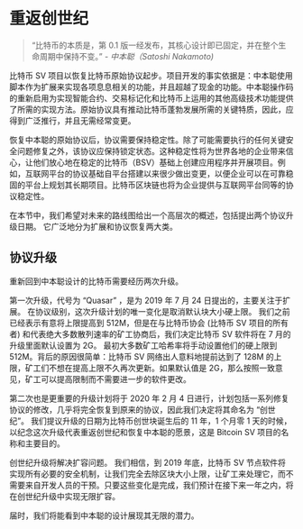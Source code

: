 # 重返创世纪

> “比特币的本质是，第 0.1 版一经发布，其核心设计即已固定，并在整个生命周期中保持不变。” - <cite> 中本聪（Satoshi Nakamoto)</cite>

比特币 SV 项目以恢复比特币原始协议起步。项目开发的事实依据是：中本聪使用脚本作为扩展来实现各项息息相关的功能，并且超越了现金的功能。中本聪操作码的重新启用为实现智能合约、交易标记化和比特币上运用的其他高级技术功能提供了所需的实现方法。原始协议具有推动比特币蓬勃发展所需的关键特质，因此，应得到广泛推行，并且无需经常变更。

恢复中本聪的原始协议后，协议需要保持稳定性。除了可能需要执行的任何关键安全问题修复之外，该协议应保持锁定状态。这种稳定性将为世界各地的企业带来信心，让他们放心地在稳定的比特币（BSV）基础上创建应用程序并开展项目。例如，互联网平台的协议基础自平台搭建以来很少做出变更，以便企业可以在可靠稳固的平台上规划其长期项目。比特币区块链也将为企业提供与互联网平台同等的协议稳定性。

在本节中，我们希望对未来的路线图给出一个高层次的概述，包括提出两个协议升级日期。 它广泛地分为扩展和协议恢复两大类。

## 协议升级

重新回到中本聪设计的比特币需要经历两次升级。

第一次升级，代号为 “Quasar” ，是为 2019 年 7 月 24 日提出的，主要关注于扩展。 在协议级别，这次升级计划的唯一变化是取消默认块大小硬上限。 我们之前已经表示有意将上限提高到 512M，但是在与比特币协会 (比特币 SV 项目的所有者) 和代表绝大多数散列速率的矿工协商后，我们决定比特币 SV 软件将在 7 月的升级里面默认设置为 2G。 最初大多数矿工哈希率将手动设置他们的硬上限到 512M。背后的原因很简单：比特币 SV 网络出人意料地提前达到了 128M 的上限，矿工们不想在提高上限不久再次更新。如果默认值是 2G，那么按照一致意见，矿工可以提高限制而不需要进一步的软件更改。

第二次也是更重要的升级计划将于 2020 年 2 月 4 日进行，计划包括一系列修复协议的修改，几乎将完全恢复到原来的协议，因此我们决定将其命名为 “创世纪”。 我们提议升级的日期为比特币创世块诞生后的 11 年，1 个月零 1 天的时候，以纪念这次升级代表重返创世纪和恢复中本聪的愿景，这是 Bitcoin SV 项目的名称和主要目的。

创世纪升级将解决扩容问题。 我们相信，到 2019 年底，比特币 SV 节点软件将实现所有必要的安全机制，让我们完全去除区块大小上限，让矿工来处理它，而不需要来自开发人员的干预。只要这些变化是完成，我们预计在接下来一年之内，将在创世纪升级中实现无限扩容。

届时，我们将能看到中本聪的设计展现其无限的潜力。
